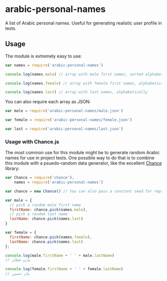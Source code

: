 # arabic-personal-names
A list of Arabic personal names. Useful for generating realistic user profile in tests.

## Usage
The module is extremely easy to use:

```javascript
var names = require('arabic-personal-names')

console.log(names.male) // array with male first names, sorted alphabetically

console.log(names.female) // array with female first names, alphabetically

console.log(names.last) // array with last names, alphabetically
```

You can also require each array as JSON:

```javascript
var male = require('arabic-personal-names/male.json')

var female = require('arabic-personal-names/female.json')

var last = require('arabic-personal-names/last.json')
```

### Usage with Chance.js
The most common use for this module might be to generate random Arabic names for use in project tests. One possible way to do that is to combine this module with a psuedo-random data generator, like the excellent [Chance](http://chancejs.com) library:

```javascript
var Chance = require('chance'),
    names = require('arabic-personal-names')

var chance = new Chance() // You can also pass a constant seed for reproducible tests

var male = {
  // pick a random male first name
  firstName: chance.pick(names.male),
  // pick a random last name
  lastName: chance.pick(names.last)
}

var female = {
  firstName: chance.pick(names.female),
  lastName: chance.pick(names.last)
};

console.log(male.firstName + ' ' + male.lastName)
// مازن قطان

console.log(female.firstName + ' ' + female.lastName)
// بنان حسين

```
